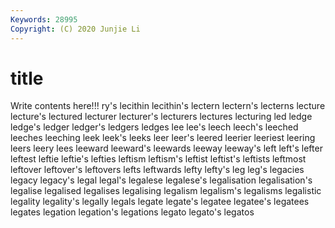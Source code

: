 ```yaml
---
Keywords: 28995
Copyright: (C) 2020 Junjie Li
---
```


# title

Write contents here!!!
ry's 
lecithin 
lecithin's 
lectern 
lectern's 
lecterns 
lecture 
lecture's
lectured 
lecturer 
lecturer's 
lecturers 
lectures 
lecturing 
led 
ledge 
ledge's 
ledger
ledger's 
ledgers 
ledges 
lee 
lee's 
leech 
leech's 
leeched 
leeches 
leeching
leek 
leek's 
leeks 
leer 
leer's 
leered 
leerier 
leeriest 
leering 
leers
leery 
lees 
leeward 
leeward's 
leewards 
leeway 
leeway's 
left 
left's 
lefter
leftest 
leftie 
leftie's 
lefties 
leftism 
leftism's 
leftist 
leftist's 
leftists 
leftmost
leftover 
leftover's 
leftovers 
lefts 
leftwards 
lefty 
lefty's 
leg 
leg's 
legacies
legacy 
legacy's 
legal 
legal's 
legalese 
legalese's 
legalisation 
legalisation's 
legalise 
legalised
legalises 
legalising 
legalism 
legalism's 
legalisms 
legalistic 
legality 
legality's 
legally 
legals
legate 
legate's 
legatee 
legatee's 
legatees 
legates 
legation 
legation's 
legations 
legato
legato's 
legatos 
